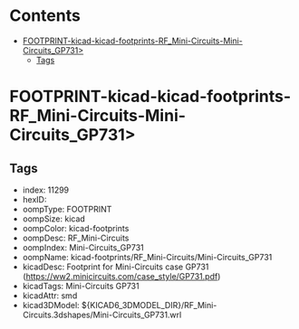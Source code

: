 



Contents
========

* [FOOTPRINT-kicad-kicad-footprints-RF_Mini-Circuits-Mini-Circuits_GP731>](#footprint-kicad-kicad-footprints-rf_mini-circuits-mini-circuits_gp731)
	* [Tags](#tags)

# FOOTPRINT-kicad-kicad-footprints-RF_Mini-Circuits-Mini-Circuits_GP731>

## Tags

- index: 11299
- hexID: 
- oompType: FOOTPRINT
- oompSize: kicad
- oompColor: kicad-footprints
- oompDesc: RF_Mini-Circuits
- oompIndex: Mini-Circuits_GP731
- oompName: kicad-footprints/RF_Mini-Circuits/Mini-Circuits_GP731
- kicadDesc: Footprint for Mini-Circuits case GP731 (https://ww2.minicircuits.com/case_style/GP731.pdf)
- kicadTags: Mini-Circuits GP731
- kicadAttr: smd
- kicad3DModel: ${KICAD6_3DMODEL_DIR}/RF_Mini-Circuits.3dshapes/Mini-Circuits_GP731.wrl
